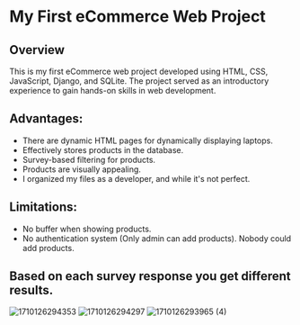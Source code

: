 # My First eCommerce Web Project

## Overview
This is my first eCommerce web project developed using HTML, CSS, JavaScript, Django, and SQLite. The project served as an introductory experience to gain hands-on skills in web development.

## Advantages:
- There are dynamic HTML pages for dynamically displaying laptops.
- Effectively stores products in the database.
- Survey-based filtering for products.
- Products are visually appealing.
- I organized my files as a developer, and while it's not perfect.

## Limitations:
- No buffer when showing products.
- No authentication system (Only admin can add products). Nobody could add products.


## Based on each survey response you get different results.
![1710126294353](https://github.com/user-attachments/assets/c023a362-3f4e-49af-ba7c-0f29656c80be)
![1710126294297](https://github.com/user-attachments/assets/d3cfa877-463a-4471-8417-d30a604ed61e)
![1710126293965 (4)](https://github.com/user-attachments/assets/e20dbe5f-fdea-4078-baed-cdf1ed0bb422)
